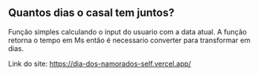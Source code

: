 ## Quantos dias o casal tem juntos?

Função simples calculando o input do usuario com a data atual.
A função retorna o tempo em Ms então é necessario converter para transformar em dias.

Link do site: https://dia-dos-namorados-self.vercel.app/ 
